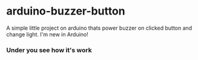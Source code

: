 # arduino-buzzer-button
A simple little project on arduino thats power buzzer on clicked button and change light. I'm new in Arduino!

### Under you see how it's work
